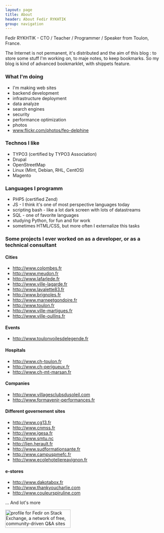 ```yaml
---
layout: page
title: About
header: About Fedir RYKHTIK
group: navigation
---
```


Fedir RYKHTIK - CTO / Teacher / Programmer / Speaker from Toulon, France.

The Internet is not permanent, it's distributed and the aim of this blog : to store some stuff I'm working on, to maje notes, to keep bookmarks. So my blog is kind of advanced bookmarklet, with shippets feature.

### What I'm doing

* I'm making web sites
 * backend development
 * infrastructure deployment
 * data analyze
 * search engines
 * security
 * performance optimization
* photos
 * www.flickr.com/photos/feo-delphine

### Technos I like

* TYPO3 (certified by TYPO3 Association)
* Drupal
* OpenStreetMap
* Linux (Mint, Debian, RHL, CentOS)
* Magento

### Languages I programm

* PHP5 (certified Zend)
* JS - I think it's one of most perspective languages today
* scripting bash - like a lot dark screen with lots of datastreams
* SQL - one of favorite languages
* studying Python, for fun and for work
* sometimes HTML/CSS, but more often I externalize this tasks

### Some projects I ever worked on as a developer, or as a technical consultant

#### Cities

* http://www.colombes.fr
* http://www.meudon.fr
* http://www.lafarlede.fr
* http://www.ville-lagarde.fr
* http://www.lavalette83.fr
* http://www.brignoles.fr
* http://www.marneetgondoire.fr
* http://www.toulon.fr
* http://www.ville-martigues.fr
* http://www.ville-oullins.fr

#### Events

* http://www.toulonvoilesdelegende.fr

#### Hospitals

* http://www.ch-toulon.fr
* http://www.ch-perigueux.fr
* http://www.ch-mt-marsan.fr

#### Companies

* http://www.villagesclubsdusoleil.com
* http://www.formavenir-performances.fr

#### Different governement sites

* http://www.cg13.fr
* http://www.cnmss.fr
* http://www.igesa.fr
* http://www.smtu.nc
* http://lien.herault.fr
* http://www.sudformationsante.fr
* http://www.campuspmefc.fr
* http://www.ecolehoteliereavignon.fr

#### e-stores

* http://www.dakotabox.fr
* http://www.thankyoucharlie.com
* http://www.couleurspiruline.com

... And lot's more

<a href="http://stackexchange.com/users/317537">
<img src="http://stackexchange.com/users/flair/317537.png?theme=clean" width="208" height="58" alt="profile for Fedir on Stack Exchange, a network of free, community-driven Q&amp;A sites" title="profile for Fedir on Stack Exchange, a network of free, community-driven Q&amp;A sites">
</a>
